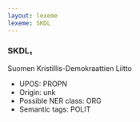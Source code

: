 ```yaml
---
layout: lexeme
lexeme: SKDL
---
```


###  SKDL₁

Suomen Kristillis-Demokraattien Liitto
* UPOS:  PROPN
* Origin:  unk
* Possible NER class:  ORG
* Semantic tags:  POLIT

